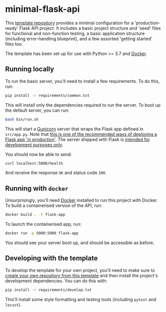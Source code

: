 # minimal-flask-api

This [template repository](https://docs.github.com/en/github/creating-cloning-and-archiving-repositories/creating-a-repository-from-a-template)
 provides a minimal configuration for a 'production-ready' Flask API
project. It includes a basic project structure and 'seed' files for functional and
non-function testing, a basic application structure (including error-handling
blueprint), and a few assorted 'getting started' files too.

The template has been set up for use with Python >= 3.7 and [Docker](https://www.docker.com/).

## Running locally

To run the basic server, you'll need to install a few requirements. To do this, run:

```bash
pip install -r requirements/common.txt
```

This will install only the dependencies required to run the server. To boot up the
default server, you can run:

```bash
bash bin/run.sh
```

This will start a [Gunicorn](https://gunicorn.org/) server that wraps the Flask app
defined in `src/app.py`. Note that [this is one of the recommended ways of deploying a
Flask app 'in production'](https://flask.palletsprojects.com/en/1.1.x/deploying/wsgi-standalone/).
The server shipped with Flask is [intended for development
purposes only](https://flask.palletsprojects.com/en/1.1.x/deploying/#deployment).

You should now be able to send:

```bash
curl localhost:5000/health
```

And receive the response `OK` and status code `200`.

## Running with `docker`

Unsurprisingly, you'll need [Docker](https://www.docker.com/products/docker-desktop)
installed to run this project with Docker. To build a containerised version of the API,
run:

```bash
docker build . -t flask-app
```

To launch the containerised app, run:

```bash
docker run -p 5000:5000 flask-app
```

You should see your server boot up, and should be accessible as before.

## Developing with the template

To develop the template for your own project, you'll need to make sure to [create your
own repository from this template](https://docs.github.com/en/github/creating-cloning-and-archiving-repositories/creating-a-repository-from-a-template)
and then install the project's development dependencies. You can do this with:

```bash
pip install -r requirements/develop.txt
```

This'll install some style formatting and testing tools (including `pytest` and
`locust`).
